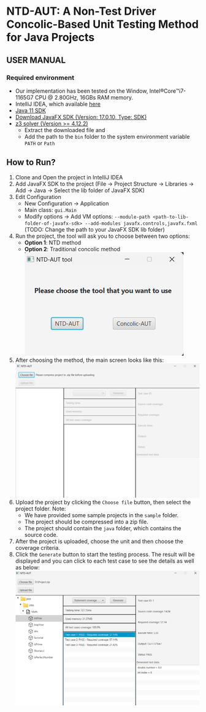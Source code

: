 # NTD-AUT: A Non-Test Driver Concolic-Based Unit Testing Method for Java Projects
## USER MANUAL
### Required environment
- Our implementation has been tested on the Window, Intel®Core™i7-1165G7 CPU @ 2.80GHz, 16GBs RAM memory.
- IntelliJ IDEA, which available [here](https://www.jetbrains.com/idea/download/)
- [Java 11 SDK](https://www.oracle.com/java/technologies/javase-jdk11-downloads.html)
- [Download JavaFX SDK (Version: 17.0.10, Type: SDK)](https://gluonhq.com/products/javafx/)
- [z3 solver (Version >= 4.12.2)](https://github.com/Z3Prover/z3)
  - Extract the downloaded file and
  - Add the path to the `bin` folder to the system environment variable `PATH` or `Path`
## How to Run?
1. Clone and Open the project in IntelliJ IDEA
2. Add JavaFX SDK to the project (File -> Project Structure -> Libraries -> Add -> Java -> Select the lib folder of JavaFX SDK)
3. Edit Configuration 
   - New Configuration -> Application
   - Main class: `gui.Main`
   - Modify options -> Add VM options: `--module-path <path-to-lib-folder-of-javafx-sdk> --add-modules javafx.controls,javafx.fxml` (TODO: Change the path to your JavaFX SDK lib folder)
4. Run the project, the tool will ask you to choose between two options:
   - **Option 1**: NTD method
   - **Option 2**: Traditional concolic method
![image](./src/main/resources/img/choose-method.png)
5. After choosing the method, the main screen looks like this:
![image](./src/main/resources/img/main-screen.png)
6. Upload the project by clicking the `Choose file` button, then select the project folder.
Note:
   - We have provided some sample projects in the `sample` folder.
   - The project should be compressed into a zip file.
   - The project should contain the `java` folder, which contains the source code.
7. After the project is uploaded, choose the unit and then choose the coverage criteria.
8. Click the `Generate` button to start the testing process. The result will be displayed and you can click to each test case to see the details as well as below:
![image](./src/main/resources/img/demo.png)
